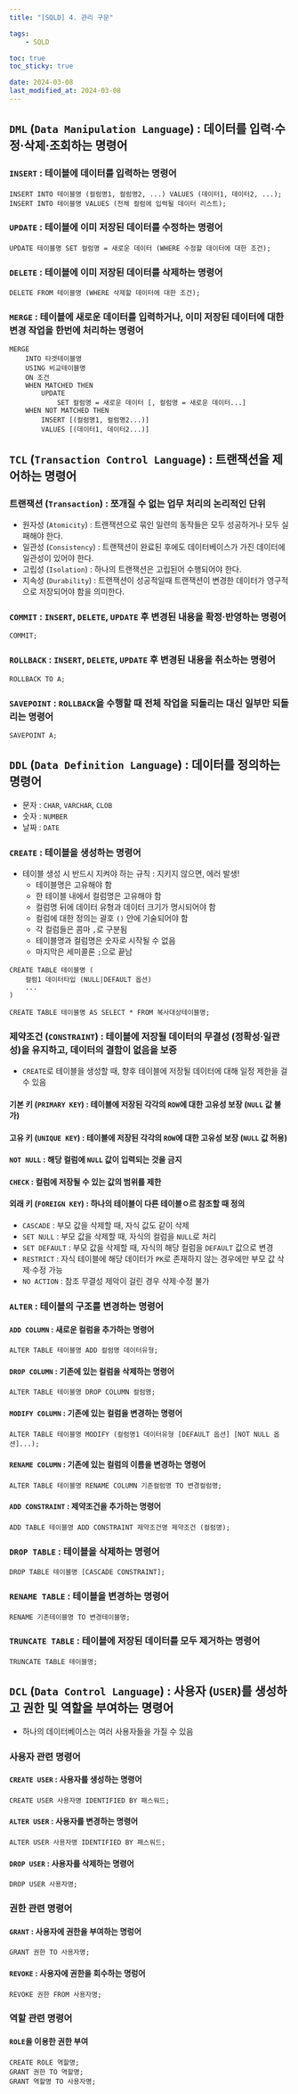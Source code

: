 ```yaml
---
title: "[SQLD] 4. 관리 구문"

tags:
    - SQLD

toc: true
toc_sticky: true

date: 2024-03-08
last_modified_at: 2024-03-08
---
```


## ```DML``` (```Data Manipulation Language```) : 데이터를 입력·수정·삭제·조회하는 명령어

### ```INSERT``` : 테이블에 데이터를 입력하는 명령어

```
INSERT INTO 테이블명 (컬럼명1, 컬럼명2, ...) VALUES (데이터1, 데이터2, ...);
INSERT INTO 테이블명 VALUES (전체 컬럼에 입력될 데이터 리스트);
```

### ```UPDATE``` : 테이블에 이미 저장된 데이터를 수정하는 명령어

```
UPDATE 테이블명 SET 컬럼명 = 새로운 데이터 (WHERE 수정할 데이터에 대한 조건);
```

### ```DELETE``` : 테이블에 이미 저장된 데이터를 삭제하는 명령어

```
DELETE FROM 테이블명 (WHERE 삭제할 데이터에 대한 조건);
```

### ```MERGE``` : 테이블에 새로운 데이터를 입력하거나, 이미 저장된 데이터에 대한 변경 작업을 한번에 처리하는 명령어

```
MERGE
    INTO 타겟테이블명
    USING 비교테이블명
    ON 조건
    WHEN MATCHED THEN
        UPDATE
            SET 컬럼명 = 새로운 데이터 [, 컬럼명 = 새로운 데이터...]
    WHEN NOT MATCHED THEN
        INSERT [(컬럼명1, 컬럼명2...)]
        VALUES [(데이터1, 데이터2...)]
```

## ```TCL``` (```Transaction Control Language```) : 트랜잭션을 제어하는 명령어

### 트랜잭션 (```Transaction```) : 쪼개질 수 없는 업무 처리의 논리적인 단위

- 원자성 (```Atomicity```) : 트랜잭션으로 묶인 일련의 동작들은 모두 성공하거나 모두 실패해야 한다.
- 일관성 (```Consistency```) : 트랜잭션이 완료된 후에도 데이터베이스가 가진 데이터에 일관성이 있어야 한다.
- 고립성 (```Isolation```) : 하나의 트랜잭션은 고립된어 수행되어야 한다.
- 지속성 (```Durability```) : 트랜잭션이 성공적일때 트랜잭션이 변경한 데이터가 영구적으로 저장되어야 함을 의미한다.

### ```COMMIT``` : ```INSERT```, ```DELETE```, ```UPDATE``` 후 변경된 내용을 확정·반영하는 명령어

```
COMMIT;
```

### ```ROLLBACK``` : ```INSERT```, ```DELETE```, ```UPDATE``` 후 변경된 내용을 취소하는 명령어

```
ROLLBACK TO A;
```

### ```SAVEPOINT``` : ```ROLLBACK```을 수행할 때 전체 작업을 되돌리는 대신 일부만 되돌리는 명령어

```
SAVEPOINT A;
```

## ```DDL``` (```Data Definition Language```) : 데이터를 정의하는 명령어

- 문자 : ```CHAR```, ```VARCHAR```, ```CLOB```
- 숫자 : ```NUMBER```
- 날짜 : ```DATE```

### ```CREATE``` : 테이블을 생성하는 명령어

- 테이블 생성 시 반드시 지켜야 하는 규칙 : 지키지 않으면, 에러 발생!
  - 테이블명은 고유해야 함
  - 한 테이블 내에서 컬럼명은 고유해야 함
  - 컬럼명 뒤에 데이터 유형과 데이터 크기가 명시되어야 함
  - 컬럼에 대한 정의는 괄호 ```()``` 안에 기술되어야 함
  - 각 컬럼들은 콤마 ```,```로 구분됨
  - 테이블명과 컬럼명은 숫자로 시작될 수 없음
  - 마지막은 세미콜론 ```;```으로 끝남

```
CREATE TABLE 테이블명 (
    컬럼1 데이터타입 (NULL|DEFAULT 옵션)
    ...
)
```
```
CREATE TABLE 테이블명 AS SELECT * FROM 복사대상테이블명;
```

### 제약조건 (```CONSTRAINT```) : 테이블에 저장될 데이터의 무결성 (정확성·일관성)을 유지하고, 데이터의 결함이 없음을 보증

- ```CREATE```로 테이블을 생성할 때, 향후 테이블에 저장될 데이터에 대해 일정 제한을 걸 수 있음

#### 기본 키 (```PRIMARY KEY```) : 테이블에 저장된 각각의 ```ROW```에 대한 고유성 보장 (```NULL``` 값 불가)

#### 고유 키 (```UNIQUE KEY```) : 테이블에 저장된 각각의 ```ROW```에 대한 고유성 보장 (```NULL``` 값 허용)

#### ```NOT NULL``` : 해당 컬럼에 ```NULL``` 값이 입력되는 것을 금지

#### ```CHECK``` : 컬럼에 저장될 수 있는 값의 범위를 제한

#### 외래 키 (```FOREIGN KEY```) : 하나의 테이블이 다른 테이블ㅇ르 참조할 때 정의

- ```CASCADE``` : 부모 값을 삭제할 때, 자식 값도 같이 삭제
- ```SET NULL``` : 부모 값을 삭제할 때, 자식의 컬럼을 ```NULL```로 처리
- ```SET DEFAULT``` : 부모 값을 삭제할 때, 자식의 해당 컬럼을 ```DEFAULT``` 값으로 변경
- ```RESTRICT``` : 자식 테이블에 해당 데이터가 ```PK```로 존재하지 않는 경우에만 부모 값 삭제·수정 가능
- ```NO ACTION``` : 참조 무결성 제악이 걸린 경우 삭제·수정 불가

### ```ALTER``` : 테이블의 구조를 변경하는 명령어

#### ```ADD COLUMN``` : 새로운 컬럼을 추가하는 명령어

```
ALTER TABLE 테이블명 ADD 컬럼명 데이터유형;
```

#### ```DROP COLUMN``` : 기존에 있는 컬럼을 삭제하는 명령어

```
ALTER TABLE 테이블명 DROP COLUMN 컬럼명;
```

#### ```MODIFY COLUMN``` : 기존에 있는 컬럼을 변경하는 명령어

```
ALTER TABLE 테이블명 MODIFY (컬럼명1 데이터유형 [DEFAULT 옵션] [NOT NULL 옵션]...);
```

#### ```RENAME COLUMN``` : 기존에 있는 컬럼의 이름을 변경하는 명령어

```
ALTER TABLE 테이블명 RENAME COLUMN 기존컬럼명 TO 변경컬럼명;
```

#### ```ADD CONSTRAINT``` : 제약조건을 추가하는 명령어

```
ADD TABLE 테이블명 ADD CONSTRAINT 제약조건명 제약조건 (컬럼명); 
```

### ```DROP TABLE``` : 테이블을 삭제하는 명령어

```
DROP TABLE 테이블명 [CASCADE CONSTRAINT];
```

### ```RENAME TABLE``` : 테이블을 변경하는 명령어

```
RENAME 기존테이블명 TO 변경테이블명;
```

### ```TRUNCATE TABLE``` : 테이블에 저장된 데이터를 모두 제거하는 명령어

```
TRUNCATE TABLE 테이블명;
```

## ```DCL``` (```Data Control Language```) : 사용자 (```USER```)를 생성하고 권한 및 역할을 부여하는 명령어

- 하나의 데이터베이스는 여러 사용자들을 가질 수 있음

### 사용자 관련 명령어

#### ```CREATE USER``` : 사용자를 생성하는 명령어

```
CREATE USER 사용자명 IDENTIFIED BY 패스워드;
```

#### ```ALTER USER``` : 사용자를 변경하는 명령어

```
ALTER USER 사용자명 IDENTIFIED BY 패스워드;
```

#### ```DROP USER``` : 사용자를 삭제하는 명령어

```
DROP USER 사용자명;
```

### 권한 관련 명령어

#### ```GRANT``` : 사용자에 권한을 부여하는 명렁어

```
GRANT 권한 TO 사용자명;
```

#### ```REVOKE``` : 사용자에 권한을 회수하는 명렁어

```
REVOKE 권한 FROM 사용자명;
```

### 역할 관련 명령어

#### ```ROLE```을 이용한 권한 부여

```
CREATE ROLE 역할명;
GRANT 권한 TO 역할명;
GRANT 역할명 TO 사용자명;
```
